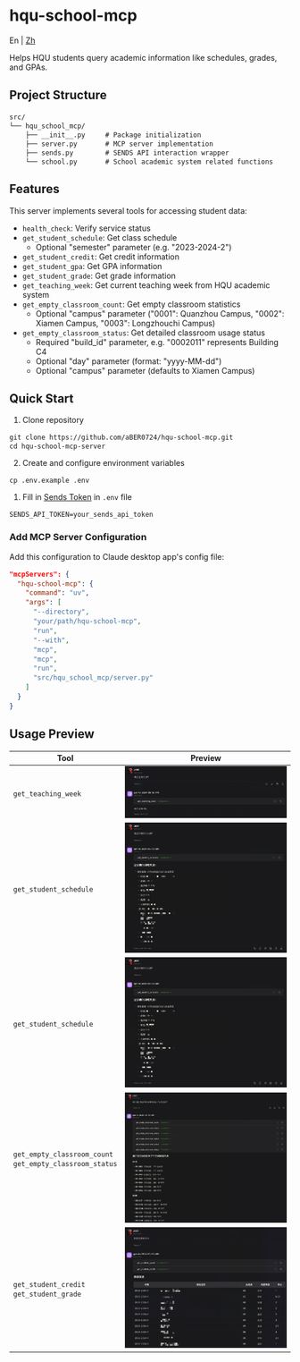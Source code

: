 # hqu-school-mcp

En | [Zh](README.md)

Helps HQU students query academic information like schedules, grades, and GPAs.


## Project Structure

```
src/
└── hqu_school_mcp/
    ├── __init__.py     # Package initialization
    ├── server.py       # MCP server implementation
    ├── sends.py        # SENDS API interaction wrapper
    └── school.py       # School academic system related functions
```

## Features

This server implements several tools for accessing student data:

- `health_check`: Verify service status
- `get_student_schedule`: Get class schedule
  - Optional "semester" parameter (e.g. "2023-2024-2")
- `get_student_credit`: Get credit information
- `get_student_gpa`: Get GPA information
- `get_student_grade`: Get grade information
- `get_teaching_week`: Get current teaching week from HQU academic system
- `get_empty_classroom_count`: Get empty classroom statistics
  - Optional "campus" parameter ("0001": Quanzhou Campus, "0002": Xiamen Campus, "0003": Longzhouchi Campus)
- `get_empty_classroom_status`: Get detailed classroom usage status
  - Required "build_id" parameter, e.g. "0002011" represents Building C4
  - Optional "day" parameter (format: "yyyy-MM-dd")
  - Optional "campus" parameter (defaults to Xiamen Campus)

## Quick Start

1. Clone repository
```shell
git clone https://github.com/aBER0724/hqu-school-mcp.git
cd hqu-school-mcp-server
```

2. Create and configure environment variables
```shell
cp .env.example .env
```

1. Fill in [Sends Token](https://stuinfo-plus.sends.cc/#/setting) in `.env` file
```
SENDS_API_TOKEN=your_sends_api_token
```

### Add MCP Server Configuration

Add this configuration to Claude desktop app's config file:

```json
"mcpServers": {
  "hqu-school-mcp": {
    "command": "uv",
    "args": [
      "--directory",
      "your/path/hqu-school-mcp",
      "run",
      "--with",
      "mcp",
      "mcp",
      "run",
      "src/hqu_school_mcp/server.py"
    ]
  }
}
```

## Usage Preview

|Tool|Preview|
|---|---|
|`get_teaching_week`|![Teaching Week](img/TeachingWeek.png)|
|`get_student_schedule`|![Schedule](img/Schedule.png)|
|`get_student_schedule`|![Schedule](img/Schedule.png)|
|`get_empty_classroom_count` <br/> `get_empty_classroom_status`|![Classroom](img/EmptyClassroom.png)|
|`get_student_credit` <br/> `get_student_grade`|![Credits](img/CreditGrade.png)|
